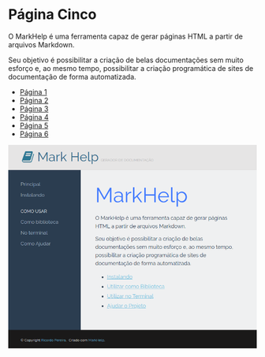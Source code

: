# Página Cinco

O MarkHelp é uma ferramenta capaz de gerar páginas HTML a partir de arquivos Markdown.

Seu objetivo é possibilitar a criação de belas documentações sem muito esforço e, ao mesmo tempo,
possibilitar a criação programática de sites de documentação de forma automatizada.

- [Página 1](../01-page-one.md)
- [Página 2](../02-page-two.md)
- [Página 3](../01_O_Básico/01-page-three.md)
- [Página 4](../01_O_Básico/02-page-four.md)
- [Página 5](../02_Avançado/01-page-five.md)
- [Página 6](../02_Avançado/02-page-six.md)

![Screenshot](../images/screenshot.png)
